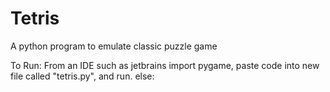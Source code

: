 # Tetris
A python program to emulate classic puzzle game

To Run:
From an IDE such as jetbrains import pygame, paste code into new file called "tetris.py", and run.
else:
